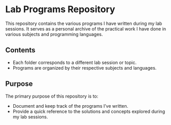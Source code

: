 # Lab Programs Repository

This repository contains the various programs I have written during my lab sessions. It serves as a personal archive of the practical work I have done in various subjects and programming languages.

## Contents

- Each folder corresponds to a different lab session or topic.
- Programs are organized by their respective subjects and languages.


## Purpose

The primary purpose of this repository is to:

- Document and keep track of the programs I’ve written.
- Provide a quick reference to the solutions and concepts explored during my lab sessions.
